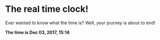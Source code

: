 # The real time clock!

Ever wanted to know what the time is? Well, your journey is about to end!

**The time is Dec 03, 2017, 15:14**